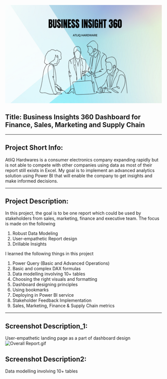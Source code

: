 ![Overall Report.gif](https://github.com/simranjeetn/Business-Insights-360-Dashboard/blob/main/bi%20360%20_Thumbnail_updated.png)

## Title: Business Insights 360 Dashboard for Finance, Sales, Marketing and Supply Chain

************************
## Project Short Info: 

AtliQ Hardwares is a consumer electronics company expanding rapidly but is not able to compete with other companies using data as most of their report still exists in Excel. My goal is to implement an advanced analytics solution using Power BI that will enable the company to get insights and make informed decisions.

**************************

## Project Description: 

In this project, the goal is to be one report which could be used by stakeholders from sales, marketing, finance and executive team. The focus is made on the following

1. Robust Data Modeling
2. User-empathetic Report design
3. Drillable Insights

I learned the following things in this project

1. Power Query (Basic and Advanced Operations) 
2. Basic and complex DAX formulas
3. Data modelling involving 10+ tables
4. Choosing the right visuals and formatting
5. Dashboard designing principles
6. Using bookmarks
7. Deploying in Power BI service
8. Stakeholder Feedback Implementation
9. Sales, Marketing, Finance & Supply Chain metrics

**************************

## Screenshot Description_1:
User-empathetic landing page as a part of dashboard design
![Overall Report.gif](https://github.com/Naveen-S6/Business_Insights_360/blob/main/Resources/Overall.gif)



## Screenshot Description2:
Data modelling involving 10+ tables
